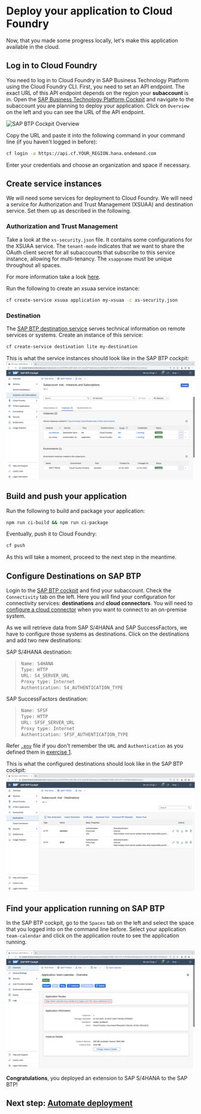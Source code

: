 # Deploy your application to Cloud Foundry

Now, that you made some progress locally, let's make this application available in the cloud.

## Log in to Cloud Foundry

You need to log in to Cloud Foundry in SAP Business Technology Platform using the Cloud Foundry CLI. First, you need to set an API endpoint. The exact URL of this API endpoint depends on the region your **subaccount** is in. Open the [SAP Business Technology Platform Cockpit](https://account.hana.ondemand.com/) and navigate to the subaccount you are planning to deploy your application. Click on `Overview` on the left and you can see the URL of the API endpoint.

![SAP BTP Cockpit Overview](https://sap.github.io/cloud-sdk/img/subaccount_api_endpoint.png)

Copy the URL and paste it into the following command in your command line (if you haven't logged in before):

```sh
cf login -a https://api.cf.YOUR_REGION.hana.ondemand.com
```

Enter your credentials and choose an organization and space if necessary.

## Create service instances

We will need some services for deployment to Cloud Foundry. We will need a service for Authorization and Trust Management (XSUAA) and destination service. Set them up as described in the following.

### Authorization and Trust Management

Take a look at the `xs-security.json` file. It contains some configurations for the XSUAA service. The `tenant-mode` indicates that we want to share the OAuth client secret for all subaccounts that subscribe to this service instance, allowing for multi-tenancy. The `xsappname` must be unique throughout all spaces.

For more information take a look [here](https://help.sap.com/viewer/4505d0bdaf4948449b7f7379d24d0f0d/2.0.03/en-US/3bfb120045694e21bfadb1344a693d1f.html).

Run the following to create an xsuaa service instance:

```sh
cf create-service xsuaa application my-xsuaa -c xs-security.json
```

### Destination

The [SAP BTP destination service](https://help.sap.com/viewer/cca91383641e40ffbe03bdc78f00f681/Cloud/en-US/34010ace6ac84574a4ad02f5055d3597.html) serves technical information on remote services or systems. Create an instance of this service:

```sh
cf create-service destination lite my-destination
```

This is what the service instances should look like in the SAP BTP cockpit:
![BTP Services](images/scp-services.png)

## Build and push your application

Run the following to build and package your application:

```sh
npm run ci-build && npm run ci-package
```

Eventually, push it to Cloud Foundry:

```sh
cf push
```

As this will take a moment, proceed to the next step in the meantime.

## Configure Destinations on SAP BTP

Login to the [SAP BTP cockpit](https://cockpit.hanatrial.ondemand.com/cockpit/#/home/trialhome) and find your subaccount. Check the `Connectivity` tab on the left. Here you will find your configuration for connectivity services: **destinations** and **cloud connectors**.
You will need to [configure a cloud connector](https://help.sap.com/viewer/cca91383641e40ffbe03bdc78f00f681/Cloud/en-US/e6c7616abb5710148cfcf3e75d96d596.html) when you want to connect to an on-premise system.

As we will retrieve data from SAP S/4HANA and SAP SuccessFactors, we have to configure those systems as destinations.
Click on the destinations and add two new destinations:

SAP S/4HANA destination:

> ```
> Name: S4HANA
> Type: HTTP
> URL: S4_SERVER_URL
> Proxy type: Internet
> Authentication: S4_AUTHENTICATION_TYPE
> ```

SAP SuccessFactors destination:

> ```
> Name: SFSF
> Type: HTTP
> URL: SFSF_SERVER_URL
> Proxy type: Internet
> Authentication: SFSF_AUTHENTICATION_TYPE
> ```

Refer [`.env`](../.env) file if you don't remember the `URL` and `Authentication` as you defined them in [exercise 1](01-getting-started.md#setup-the-destinations-environment-variable).

This is what the configured destinations should look like in the SAP BTP cockpit:
![SCP Destinations](images/scp-destinations.png)

## Find your application running on SAP BTP

In the SAP BTP cockpit, go to the `Spaces` tab on the left and select the space that you logged into on the command line before. Select your application `team-calendar` and click on the application route to see the application running.

![SCP Application](images/scp-application.png)

**Congratulations**, you deployed an extension to SAP S/4HANA to the SAP BTP!

## Next step: [Automate deployment](07-automate-deployment.md)
